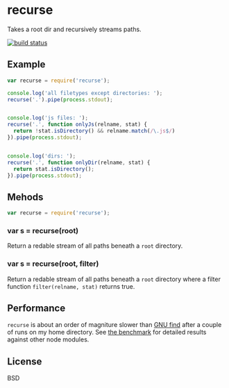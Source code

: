 recurse
=======

Takes a root dir and recursively streams paths.

[![build status](https://secure.travis-ci.org/uggedal/recurse.png)](http://travis-ci.org/uggedal/recurse)

Example
-------

````javascript
var recurse = require('recurse');

console.log('all filetypes except directories: ');
recurse('.').pipe(process.stdout);


console.log('js files: ');
recurse('.', function onlyJs(relname, stat) {
  return !stat.isDirectory() && relname.match(/\.js$/)
}).pipe(process.stdout);


console.log('dirs: ');
recurse('.', function onlyDir(relname, stat) {
  return stat.isDirectory();
}).pipe(process.stdout);
````

Mehods
------

````javascript
var recurse = require('recurse');
````

### var s = recurse(root)

Return a redable stream of all paths beneath a `root` directory.

### var s = recurse(root, filter)

Return a redable stream of all paths beneath a `root` directory where
a filter function `filter(relname, stat)` returns true.

Performance
-----------

`recurse` is about an order of magniture slower than [GNU find][find]
after a couple of runs on my home directory. See [the benchmark][bench]
for detailed results against other node modules.

License
-------

BSD

[find]: http://www.gnu.org/software/findutils/
[bench]: https://github.com/uggedal/recurse/tree/master/benchmark
